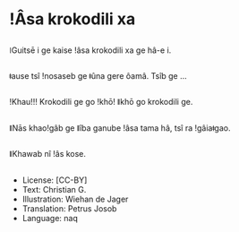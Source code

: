 # ǃÂsa krokodili xa

##
ǀGuitsē i ge kaise ǃâsa krokodili xa ge hâ-e i.

##
ǂause tsî ǃnosaseb ge ǂûna gere ôamâ. Tsîb ge ...

##
ǃKhau!!! Krokodili ge go ǃkhō! ǁkhō go krokodili ge.

##
ǁNās khaoǃgâb ge ǁîba ganube ǃâsa tama hâ, tsî ra ǃgâiaǂgao.

##
ǁKhawab nî ǃâs kose.

##
* License: [CC-BY]
* Text: Christian G.
* Illustration: Wiehan de Jager
* Translation: Petrus Josob
* Language: naq
